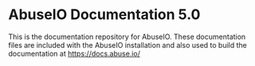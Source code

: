 # AbuseIO Documentation 5.0

This is the documentation repository for AbuseIO. These documentation files are included with the AbuseIO installation and also used to build the documentation at https://docs.abuse.io/

